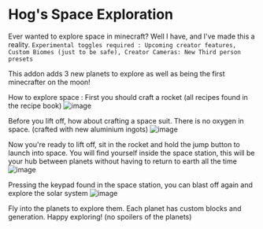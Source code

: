 # Hog's Space Exploration

Ever wanted to explore space in minecraft? Well I have, and I've made this a reality.
```Experimental toggles required : Upcoming creator features, Custom Biomes (just to be safe), Creator Cameras: New Third person presets```

This addon adds 3 new planets to explore as well as being the first minecrafter on the moon!

How to explore space :
First you should craft a rocket (all recipes found in the recipe book)
![image](https://github.com/user-attachments/assets/4754d5c7-2fb2-4b22-b72a-b46724dd31c9)

Before you lift off, how about crafting a space suit. There is no oxygen in space. (crafted with new aluminium ingots)
![image](https://github.com/user-attachments/assets/8199343d-213b-4fc4-87d6-d4f5a582c72c)

Now you're ready to lift off, sit in the rocket and hold the jump button to launch into space.
You will find yourself inside the space station, this will be your hub between planets without having to return to earth all the time
![image](https://github.com/user-attachments/assets/0b7143a0-9e84-41d4-987f-14444943b1af)

Pressing the keypad found in the space station, you can blast off again and explore the solar system
![image](https://github.com/user-attachments/assets/00b3c72e-1da0-4cd3-b13b-19badeed0dad)

Fly into the planets to explore them. Each planet has custom blocks and generation. Happy exploring!
(no spoilers of the planets)
